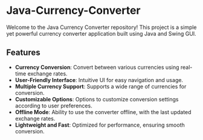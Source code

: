 # Java-Currency-Converter
Welcome to the Java Currency Converter repository! This project is a simple yet powerful currency converter application built using Java and Swing GUI.
## Features

- **Currency Conversion**: Convert between various currencies using real-time exchange rates.
- **User-Friendly Interface**: Intuitive UI for easy navigation and usage.
- **Multiple Currency Support**: Supports a wide range of currencies for conversion.
- **Customizable Options**: Options to customize conversion settings according to user preferences.
- **Offline Mode**: Ability to use the converter offline, with the last updated exchange rates.
- **Lightweight and Fast**: Optimized for performance, ensuring smooth conversion.
